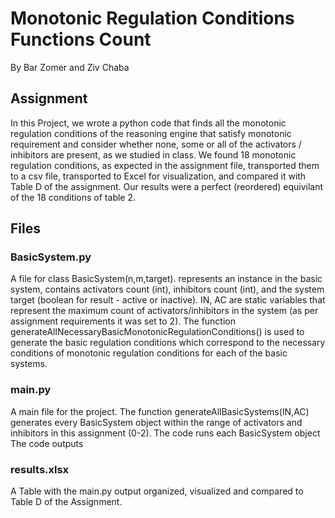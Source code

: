 # Monotonic Regulation Conditions Functions Count
By Bar Zomer and Ziv Chaba
## Assignment
In this Project, we wrote a python code that finds all the monotonic regulation conditions of the reasoning engine that satisfy monotonic requirement and consider whether none, some or all of the activators / inhibitors are present, as we studied in class.
We found 18 monotonic regulation conditions, as expected in the assignment file, transported them to a csv file, transported to Excel for visualization, and compared it with Table D of the assignment.
Our results were a perfect (reordered) equivilant of the 18 conditions of table 2.
## Files
### BasicSystem.py
A file for class BasicSystem(n,m,target). represents an instance in the basic system, contains activators count (int), inhibitors count (int), and the system target (boolean for result - active or inactive).
IN, AC are static variables that represent the maximum count of activators/inhibitors in the system (as per assignment requirements it was set to 2).
The function generateAllNecessaryBasicMonotonicRegulationConditions() is used to generate the basic regulation conditions which correspond to the necessary conditions of monotonic regulation conditions for each of the basic systems.
### main.py
A main file for the project.
The function generateAllBasicSystems(IN,AC) generates every BasicSystem object within the range of activators and inhibitors in this assignment (0-2).
The code runs each BasicSystem object 
The code outputs 
### results.xlsx
A Table with the main.py output organized, visualized and compared to Table D of the Assignment.
